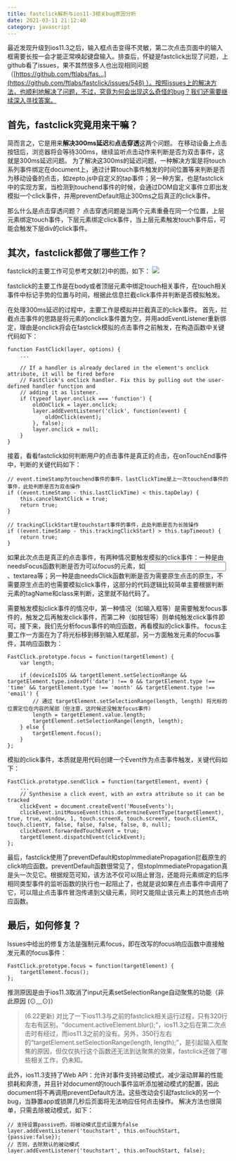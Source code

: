 ```yaml
---
title: fastclick解析与ios11-3相关bug原因分析
date: 2021-03-11 21:12:40
category: javascript
---
```


最近发现升级到ios11.3之后，输入框点击变得不灵敏，第二次点击页面中的输入框需要长按一会才能正常唤起键盘输入。排查后，怀疑是fastclick出现了问题，上github看了issues，果不其然很多人也出现相同问题（[https://github.com/ftlabs/fas...](https://github.com/ftlabs/fastclick/issues/548) ）。按照issues上的解决方法，也顺利地解决了问题，不过，究竟为何会出现这么奇怪的bug？我们还需要继续深入寻找答案。

## 首先，fastclick究竟用来干嘛？

简而言之，它是用来**解决300ms延迟**和**点击穿透**这两个问题。
在移动设备上点击按钮后，浏览器将会等待300ms，继续监听点击动作来判断是否为双击事件，这就是300ms延迟问题。
为了解决这300ms的延迟问题，一种解决方案是将touch系列事件绑定在document上，通过计算touch事件触发的时间位置等来判断是否为移动设备的点击，如zepto.js中自定义的tap事件；另一种方案，也是fastclick中的实现方案，当检测到touchend事件的时候，会通过DOM自定义事件立即出发模拟一个click事件，并用preventDefault阻止300ms之后真正的click事件。

那么什么是点击穿透问题？
点击穿透问题是当两个元素重叠在同一个位置，上层元素绑定touch事件，下层元素绑定click事件，当上层元素触发touch事件后，可能会触发下层div的click事件。

## 其次，fastclick都做了哪些工作？

fastclick的主要工作可见参考文献[2]中的图，如下：
![](https://upload-images.jianshu.io/upload_images/10024246-1599ce6f6c2a7831.png?imageMogr2/auto-orient/strip%7CimageView2/2/w/1240)


fastclick的主要工作是在body或者顶层元素中绑定touch相关事件，在touch相关事件中标记手势的位置与时间，根据此信息拦截click事件并判断是否模拟触发。

在处理300ms延迟的过程中，主要工作是模拟并拦截真正的click事件。
首先，拦截点击事件的思路是将元素的onclick事件置为空，并用addEventListener重新绑定，理由是onclick将会在fastclick模拟的点击事件之前触发，在构造函数中关键代码如下：

```
function FastClick(layer, options) {
    ...

    // If a handler is already declared in the element's onclick attribute, it will be fired before
    // FastClick's onClick handler. Fix this by pulling out the user-defined handler function and
    // adding it as listener.
    if (typeof layer.onclick === 'function') {
        oldOnClick = layer.onclick;
        layer.addEventListener('click', function(event) {
            oldOnClick(event);
        }, false);
        layer.onclick = null;
    }    
}
```

接着，看看fastclick如何判断用户的点击事件是真正的点击，在onTouchEnd事件中，判断的关键代码如下：

```
// event.timeStamp为touchend事件的事件，lastClickTime是上一次touchend事件的事件，此处判断是否为双击操作
if ((event.timeStamp - this.lastClickTime) < this.tapDelay) {
    this.cancelNextClick = true;
    return true;
}

// trackingClickStart是touchstart事件的事件，此处判断是否为长按操作
if ((event.timeStamp - this.trackingClickStart) > this.tapTimeout) {
    return true;
}
```

如果此次点击是真正的点击事件，有两种情况要触发模拟的click事件：一种是由needsFocus函数判断是否为可以focus的元素，如<input type="text">、textarea等；另一种是由needsClick函数判断是否为需要原生点击的原生，不需要原生点击的也需要模拟click事件，这部分的代码逻辑比较简单主要根据判断元素的tagName和class来判断，这里就不贴代码了。

需要触发模拟click事件的情况中，第一种情况（如输入框等）是需要触发focus事件的，触发之后再触发click事件，而第二种（如按钮等）则单纯触发click事件即可。接下来，我们先分析focus事件的响应函数，再看模拟的click事件。
focus主要工作一方面在为了将光标移到移到输入框尾部，另一方面触发元素的focus事件，其响应函数为：

```
FastClick.prototype.focus = function(targetElement) {
    var length;

    if (deviceIsIOS && targetElement.setSelectionRange && targetElement.type.indexOf('date') !== 0 && targetElement.type !== 'time' && targetElement.type !== 'month' && targetElement.type !== 'email') {
        // 通过 targetElement.setSelectionRange(length, length) 将光标的位置定位在内容的尾部（但注意，这时候还没触发focus事件）
        length = targetElement.value.length;
        targetElement.setSelectionRange(length, length);
    } else {
        targetElement.focus();
    }
};
```

模拟的click事件，本质就是用代码创建一个Event作为点击事件触发，关键代码如下：

```
FastClick.prototype.sendClick = function(targetElement, event) {
    ...
    // Synthesise a click event, with an extra attribute so it can be tracked
    clickEvent = document.createEvent('MouseEvents');
    clickEvent.initMouseEvent(this.determineEventType(targetElement), true, true, window, 1, touch.screenX, touch.screenY, touch.clientX, touch.clientY, false, false, false, false, 0, null);
    clickEvent.forwardedTouchEvent = true;
    targetElement.dispatchEvent(clickEvent);
};
```

最后，fastclick使用了preventDefault和stopImmediatePropagation拦截原生的click响应函数。preventDefault函数很常见了，但stopImmediatePropagation真是头一次见它。根据规范可知，该方法不仅可以阻止冒泡，还能将元素绑定的后序相同类型事件的监听函数的执行也一起阻止了，也就是说如果在点击事件中调用了它，可以阻止点击事件冒泡传递到父级元素，同时又能阻止该元素上的其他点击响应函数。

## 最后，如何修复？

Issues中给出的修复方法是强制元素focus，即在改写的focus响应函数中直接触发元素的focus事件：

```
FastClick.prototype.focus = function(targetElement) {
    targetElement.focus();
};
```

推测原因是由于ios11.3取消了input元素setSelectionRange自动聚焦的功能（非此原因 (⊙﹏⊙)）

> (6.22更新) 对比了一下ios11.3与之前的fastclick相关运行过程，只有320行左右有区别，“document.activeElement.blur();”，ios11.3之后在第二次点击时有经过，而ios11.3之前的没有。另外，350行左右的“targetElement.setSelectionRange(length, length);”，是引起输入框聚焦的原因，但仅仅执行这个函数还无法到达聚焦的效果，fastclick还做了哪些相关工作，仍未知。

此外，ios11.3支持了Web API：允许对事件支持被动模式，减少滚动屏幕的性能损耗和奔溃，并且针对document的touch事件监听添加被动模式的配置，因此document将不再调用preventDefault方法。这些改动会引起fastclick的另一个bug，当静置app或锁屏几秒后页面将无法响应任何点击操作。
解决方法也很简单，只需去除被动模式，如下：

```
// 支持设置passive的，将被动模式显式设置为false
layer.addEventListener('touchstart', this.onTouchStart, {passive:false});
// 否则，去除默认的被动模式
layer.addEventListener('touchstart', this.onTouchStart, false);
```
